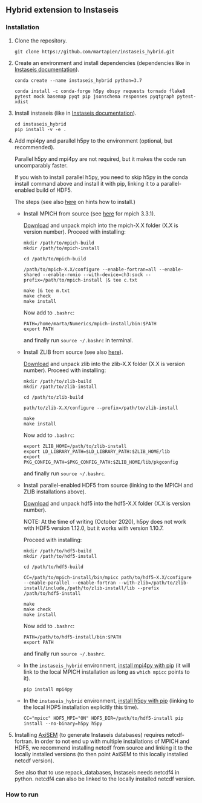 ## Hybrid extension to Instaseis

### Installation

1. Clone the repository.
   
   ```
   git clone https://github.com/martapien/instaseis_hybrid.git
   ```
   
2. Create an environment and install dependencies 
(dependencies like in [Instaseis documentation](http://instaseis.net)).

   ```
   conda create --name instaseis_hybrid python=3.7
   ```
    
   ```
   conda install -c conda-forge h5py obspy requests tornado flake8 pytest mock basemap pyqt pip jsonschema responses pyqtgraph pytest-xdist 
   ```

3. Install instaseis (like in [Instaseis documentation](http://instaseis.net)).

   ```
   cd instaseis_hybrid
   pip install -v -e .
   ```
    
4. Add mpi4py and parallel h5py to the environment (optional, but recommended).

   Parallel h5py and mpi4py are not required, but it makes the code run uncomparably faster. 
   
   If you wish to install parallel h5py, you need to skip h5py in the conda install command above and 
   install it with pip, linking it to a parallel-enabled build of HDF5.
   
   The steps (see also [here](https://drtiresome.com/2016/08/23/build-and-install-mpi-parallel-hdf5-and-h5py-from-source-on-linux/)
   on hints how to install.)   

   - Install MPICH from source
     (see [here](https://www.mpich.org/static/downloads/3.3.1/mpich-3.3.1-README.txt) for mpich 3.3.1).
     
     [Download](https://www.mpich.org/downloads/) 
     and unpack mpich into the mpich-X.X folder (X.X is version number).
     Proceed with installing:
        ```
        mkdir /path/to/mpich-build
        mkdir /path/to/mpich-install

        cd /path/to/mpich-build

        /path/to/mpich-X.X/configure --enable-fortran=all --enable-shared --enable-romio --with-device=ch3:sock --prefix=/path/to/mpich-install |& tee c.txt

        make |& tee m.txt
        make check
        make install
        ```
     Now add to `.bashrc`:
     
        ```
        PATH=/home/marta/Numerics/mpich-install/bin:$PATH
        export PATH 
        ```
     and finally run `source ~/.bashrc` in terminal.
     
   - Install ZLIB from source 
     (see also [here](https://geeksww.com/tutorials/libraries/zlib/installation/installing_zlib_on_ubuntu_linux.php)).
     
     [Download](https://zlib.net/) 
     and unpack zlib into the zlib-X.X folder (X.X is version number).
     Proceed with installing:
        ```
        mkdir /path/to/zlib-build
        mkdir /path/to/zlib-install

        cd /path/to/zlib-build

        path/to/zlib-X.X/configure --prefix=/path/to/zlib-install

        make
        make install
        ```
     Now add to `.bashrc`:
     
        ```
        export ZLIB_HOME=/path/to/zlib-install
        export LD_LIBRARY_PATH=$LD_LIBRARY_PATH:$ZLIB_HOME/lib
        export PKG_CONFIG_PATH=$PKG_CONFIG_PATH:$ZLIB_HOME/lib/pkgconfig
        ```
     and finally run `source ~/.bashrc`.
   
   - Install parallel-enabled HDF5 from source
     (linking to the MPICH and ZLIB installations above).
     
     [Download](https://www.hdfgroup.org/downloads/hdf5/) 
     and unpack hdf5 into the hdf5-X.X folder (X.X is version number).
     
     NOTE: At the time of writing (October 2020), h5py does not work with HDF5 version 1.12.0, but 
     it works with version 1.10.7.
     
     Proceed with installing:
        ```
        mkdir /path/to/hdf5-build
        mkdir /path/to/hdf5-install

        cd /path/to/hdf5-build

        CC=/path/to/mpich-install/bin/mpicc path/to/hdf5-X.X/configure --enable-parallel --enable-fortran --with-zlib=/path/to/zlib-install/include,/path/to/zlib-install/lib --prefix /path/to/hdf5-install 

        make
        make check
        make install
        ```
     Now add to `.bashrc`:
        ```
        PATH=/path/to/hdf5-install/bin:$PATH
        export PATH
        ```
     and finally run `source ~/.bashrc`.
     
   - In the `instaseis_hybrid` environment, 
     [install mpi4py with pip](https://mpi4py.readthedocs.io/en/stable/install.html) 
     (it will link to the local MPICH installation as long as `which mpicc` points to it).
     
     ```
     pip install mpi4py
     ```
     
   - In the `instaseis_hybrid` environment, 
     [install h5py with pip](https://docs.h5py.org/en/stable/build.html#building-against-parallel-hdf5)
     (linking to the local HDP5 installation explicitly this time).
     
     ```
     CC="mpicc" HDF5_MPI="ON" HDF5_DIR=/path/to/hdf5-install pip install --no-binary=h5py h5py
     ```
5. Installing [AxiSEM](http://seis.earth.ox.ac.uk/axisem/) (to generate Instaseis databases) requires netcdf-fortran. In order
   to not end up with multiple installations of MPICH and HDF5, we recommend installing netcdf
   from source and linking it to the locally installed versions (to then point AxiSEM to this
   locally installed netcdf version).
   
   See also that to use repack_databases, Instaseis needs netcdf4 in python. netcdf4 can
   also be linked to the locally installed netcdf version.

### How to run

